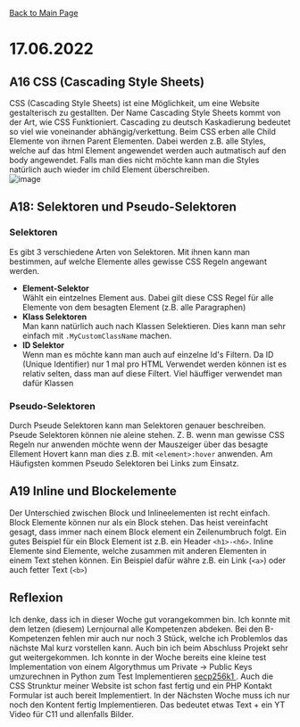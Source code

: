 [Back to Main Page](./../README.md)

# 17.06.2022

## A16 CSS (Cascading Style Sheets)
CSS (Cascading Style Sheets) ist eine Möglichkeit, um eine Website gestalterisch zu gestallten. Der Name Cascading Style Sheets kommt von der Art, wie CSS Funktioniert.
Cascading zu deutsch Kaskadierung bedeutet so viel wie voneinander abhängig/verkettung. Beim CSS erben alle Child Elemente von ihrnen Parent Elementen.  Dabei werden z.B. 
alle Styles, welche auf das html Element angewendet werden auch autmatisch auf den body angewendet. Falls man dies nicht möchte kann man die Styles natürlich auch wieder
im child Element überschreiben.
<br/>
![image](https://user-images.githubusercontent.com/99135388/189532440-7a8bed20-7818-4b2a-9463-83cc7e5a64d6.png)
<br/>
## A18: Selektoren und Pseudo-Selektoren
### Selektoren
Es gibt 3 verschiedene Arten von Selektoren. Mit ihnen kann man bestimmen, auf welche Elemente alles gewisse CSS Regeln angewant werden.
- **Element-Selektor**<br/>
Wählt ein eintzelnes Element aus. Dabei gilt diese CSS Regel für alle Elemente von dem besagten Element (z.B. alle Paragraphen)
- **Klass Selektoren** <br/>
Man kann natürlich auch nach Klassen Selektieren. Dies kann man sehr einfach mit `.MyCustomClassName` machen.
- **ID Selektor** <br/>
Wenn man es möchte kann man auch auf einzelne Id's Filtern. Da ID (Unique Identifier) nur 1 mal pro HTML Verwendet werden können ist es relativ selten, dass man auf diese Filtert. Viel häuffiger verwendet man dafür Klassen

### Pseudo-Selektoren
Durch Pseude Selektoren kann man Selektoren genauer beschreiben. Pseude Selektoren können nie aleine stehen. Z. B. wenn man gewisse CSS Regeln nur anwenden möchte wenn der Mauszeiger über das besagte Ellement Hovert kann man dies z.B. mit `<element>:hover` anwenden. Am Häufigsten kommen Pseudo Selektoren bei Links zum Einsatz.

## A19 Inline und Blockelemente
Der Unterschied zwischen Block und Inlineelementen ist recht einfach. Block Elemente können nur als ein Block stehen. Das heist vereinfacht gesagt, dass immer nach einem Block element ein Zeilenumbruch folgt. Ein gutes Beispiel für ein Block Element ist z.B. ein Header `<h1>-<h6>`. Inline Elemente sind Elemente, welche zusammen mit anderen Elementen in einem Text stehen können. Ein Beispiel dafür währe z.B. ein Link (`<a>`) oder auch fetter Text (`<b>`)

## Reflexion
Ich denke, dass ich in dieser Woche gut vorangekommen bin. Ich konnte mit dem letzen (diesem) Lernjournal alle Kompetenzen abdeken. Bei den B-Kompetenzen fehlen mir auch nur noch 3 Stück, welche ich Problemlos das nächste Mal kurz vorstellen kann. Auch bin ich beim Abschluss Projekt sehr gut weitergekommen. Ich konnte in der Woche bereits eine kleine test Implementation von einem Algorythmus um Private -> Public Keys umzurechnen in Python zum Test Implementieren 
[secp256k1 ](https://github.com/Yanni8/secp256k1). Auch die CSS Strunktur meiner Website ist schon fast fertig und ein PHP Kontakt Formular ist auch bereit Implementiert. In der Nächsten Woche muss ich nur noch den Kontent fertig Implementieren. Das bedeutet etwas Text + ein YT Video für C11 und allenfalls Bilder.   
